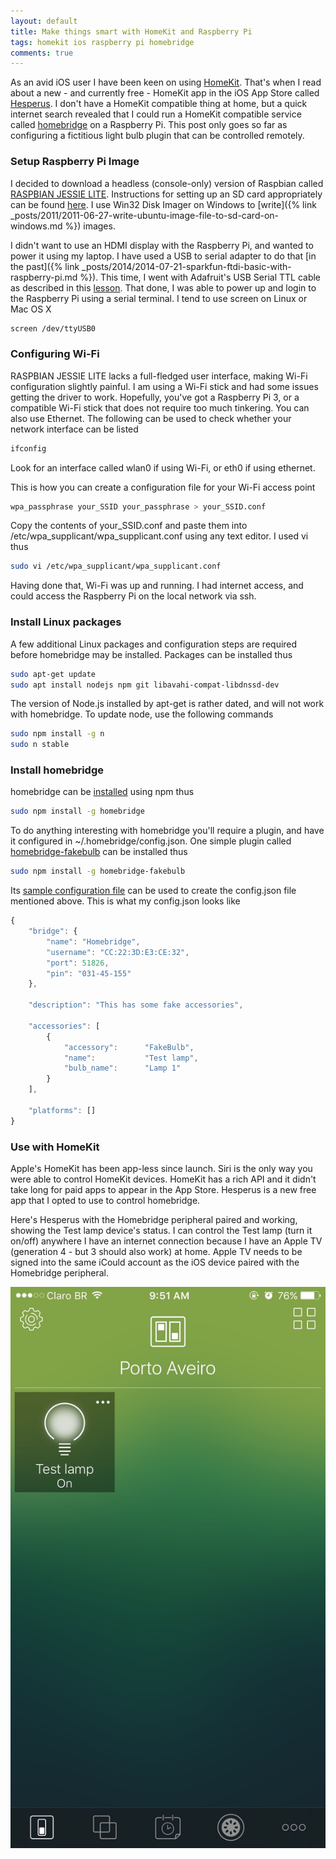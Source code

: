 ```yaml
---
layout: default
title: Make things smart with HomeKit and Raspberry Pi
tags: homekit ios raspberry pi homebridge
comments: true
---
```


As an avid iOS user I have been keen on using [HomeKit](https://developer.apple.com/homekit/). That's when I read about a new - and currently free - HomeKit app in the iOS App Store called [Hesperus](https://itunes.apple.com/us/app/hesperus/id969348892?mt=8). I don't have a HomeKit compatible thing at home, but a quick internet search revealed that I could run a HomeKit compatible service called [homebridge](https://www.npmjs.com/package/homebridge) on a Raspberry Pi. This post only goes so far as configuring a fictitious light bulb plugin that can be controlled remotely.

### Setup Raspberry Pi Image

I decided to download a headless (console-only) version of Raspbian called [RASPBIAN JESSIE LITE](https://www.raspberrypi.org/downloads/raspbian/). Instructions for setting up an SD card appropriately can be found [here](https://www.raspberrypi.org/documentation/installation/installing-images/README.md). I use Win32 Disk Imager on Windows to [write]({% link _posts/2011/2011-06-27-write-ubuntu-image-file-to-sd-card-on-windows.md %}) images.

I didn't want to use an HDMI display with the Raspberry Pi, and wanted to power it using my laptop. I have used a USB to serial adapter to do that [in the past]({% link _posts/2014/2014-07-21-sparkfun-ftdi-basic-with-raspberry-pi.md %}). This time, I went with Adafruit's USB Serial TTL cable as described in this [lesson](https://learn.adafruit.com/adafruits-raspberry-pi-lesson-5-using-a-console-cable). That done, I was able to power up and login to the Raspberry Pi using a serial terminal. I tend to use screen on Linux or Mac OS X

```bash
screen /dev/ttyUSB0
```

### Configuring Wi-Fi

RASPBIAN JESSIE LITE lacks a full-fledged user interface, making Wi-Fi configuration slightly painful. I am using a Wi-Fi stick and had some issues getting the driver to work. Hopefully, you've got a Raspberry Pi 3, or a compatible Wi-Fi stick that does not require too much tinkering. You can also use Ethernet. The following can be used to check whether your network interface can be listed

```bash
ifconfig
```

Look for an interface called wlan0 if using Wi-Fi, or eth0 if using ethernet.

This is how you can create a configuration file for your Wi-Fi access point

```bash
wpa_passphrase your_SSID your_passphrase > your_SSID.conf
```

Copy the contents of your_SSID.conf and paste them into /etc/wpa_supplicant/wpa_supplicant.conf using any text editor. I used vi thus

```bash
sudo vi /etc/wpa_supplicant/wpa_supplicant.conf
```

Having done that, Wi-Fi was up and running. I had internet access, and could access the Raspberry Pi on the local network via ssh.

### Install Linux packages

A few additional Linux packages and configuration steps are required before homebridge may be installed. Packages can be installed thus

```bash
sudo apt-get update
sudo apt install nodejs npm git libavahi-compat-libdnssd-dev
```

The version of Node.js installed by apt-get is rather dated, and will not work with homebridge. To update node, use the following commands

```bash
sudo npm install -g n
sudo n stable
```

### Install homebridge

homebridge can be [installed](https://github.com/nfarina/homebridge/wiki/Running-HomeBridge-on-a-Raspberry-Pi) using npm thus

```bash
sudo npm install -g homebridge
```

To do anything interesting with homebridge you'll require a plugin, and have it configured in ~/.homebridge/config.json. One simple plugin called [homebridge-fakebulb](https://www.npmjs.com/package/homebridge-fakebulb) can be installed thus

```bash
sudo npm install -g homebridge-fakebulb
```

Its [sample configuration file](https://github.com/schemish/homebridge-fakebulb/blob/master/config-sample.json) can be used to create the config.json file mentioned above. This is what my config.json looks like

```javascript
{
    "bridge": {
        "name": "Homebridge",
        "username": "CC:22:3D:E3:CE:32",
        "port": 51826,
        "pin": "031-45-155"
    },

    "description": "This has some fake accessories",

    "accessories": [
        {
            "accessory":      "FakeBulb",
            "name":           "Test lamp",
            "bulb_name":      "Lamp 1"
        }
    ],

    "platforms": []
}
```

### Use with HomeKit

Apple's HomeKit has been app-less since launch. Siri is the only way you were able to control HomeKit devices. HomeKit has a rich API and it didn't take long for paid apps to appear in the App Store. Hesperus is a new free app that I opted to use to control homebridge.

Here's Hesperus with the Homebridge peripheral paired and working, showing the Test lamp device's status. I can control the Test lamp (turn it on/off) anywhere I have an internet connection because I have an Apple TV (generation 4 - but 3 should also work) at home. Apple TV needs to be signed into the same iCould account as the iOS device paired with the Homebridge peripheral.

![HomeKit](/assets/img/ios-homekit-hesperus.jpg)